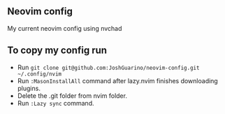## Neovim config

My current neovim config using nvchad

## To copy my config run 
- Run `git clone git@github.com:JoshGuarino/neovim-config.git ~/.config/nvim`
- Run `:MasonInstallAll` command after lazy.nvim finishes downloading plugins.
- Delete the .git folder from nvim folder.
- Run `:Lazy sync` command.
